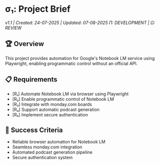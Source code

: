 # σ₁: Project Brief

_v1.1 | Created: 24-07-2025 | Updated: 07-08-2025_
_Π: DEVELOPMENT | Ω: REVIEW_

## 🏆 Overview

This project provides automation for Google's Notebook LM service using Playwright, enabling programmatic control without an official API.

## 📋 Requirements

- [R₁] Automate Notebook LM via browser using Playwright
- [R₂] Enable programmatic control of Notebook LM
- [R₃] Integrate with monday.com boards
- [R₄] Support automatic podcast generation
- [R₅] Implement secure authentication

## 🎯 Success Criteria

- Reliable browser automation for Notebook LM
- Seamless monday.com integration
- Automated podcast generation pipeline
- Secure authentication system
